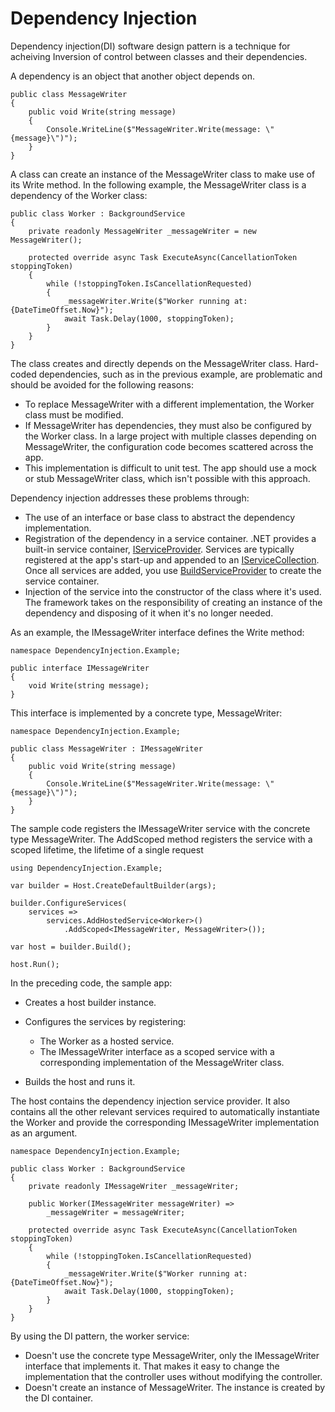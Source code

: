 # Dependency Injection

Dependency injection(DI) software design pattern is a technique for acheiving Inversion of control between classes and their dependencies.

A dependency is an object that another object depends on.

```
public class MessageWriter
{
    public void Write(string message)
    {
        Console.WriteLine($"MessageWriter.Write(message: \"{message}\")");
    }
}
```

A class can create an instance of the MessageWriter class to make use of its Write method. In the following example, the MessageWriter class is a dependency of the Worker class:

```
public class Worker : BackgroundService
{
    private readonly MessageWriter _messageWriter = new MessageWriter();

    protected override async Task ExecuteAsync(CancellationToken stoppingToken)
    {
        while (!stoppingToken.IsCancellationRequested)
        {
            _messageWriter.Write($"Worker running at: {DateTimeOffset.Now}");
            await Task.Delay(1000, stoppingToken);
        }
    }
}
```

The class creates and directly depends on the MessageWriter class. Hard-coded dependencies, such as in the previous example, are problematic and should be avoided for the following reasons:

- To replace MessageWriter with a different implementation, the Worker class must be modified.
- If MessageWriter has dependencies, they must also be configured by the Worker class. In a large project with multiple classes depending on MessageWriter, the configuration code becomes scattered across the app.
- This implementation is difficult to unit test. The app should use a mock or stub MessageWriter class, which isn't possible with this approach.

Dependency injection addresses these problems through:

- The use of an interface or base class to abstract the dependency implementation.
- Registration of the dependency in a service container. .NET provides a built-in service container, [IServiceProvider](https://docs.microsoft.com/en-us/dotnet/api/system.iserviceprovider?view=net-6.0). Services are typically registered at the app's start-up and appended to an [IServiceCollection](https://docs.microsoft.com/en-us/dotnet/api/microsoft.extensions.dependencyinjection.iservicecollection?view=dotnet-plat-ext-6.0). Once all services are added, you use [BuildServiceProvider](https://docs.microsoft.com/en-us/dotnet/api/microsoft.extensions.dependencyinjection.servicecollectioncontainerbuilderextensions.buildserviceprovider?view=dotnet-plat-ext-6.0) to create the service container.
- Injection of the service into the constructor of the class where it's used. The framework takes on the responsibility of creating an instance of the dependency and disposing of it when it's no longer needed.

As an example, the IMessageWriter interface defines the Write method:

```
namespace DependencyInjection.Example;

public interface IMessageWriter
{
    void Write(string message);
}
```

This interface is implemented by a concrete type, MessageWriter:

```
namespace DependencyInjection.Example;

public class MessageWriter : IMessageWriter
{
    public void Write(string message)
    {
        Console.WriteLine($"MessageWriter.Write(message: \"{message}\")");
    }
}
```

The sample code registers the IMessageWriter service with the concrete type MessageWriter. The AddScoped method registers the service with a scoped lifetime, the lifetime of a single request

```
using DependencyInjection.Example;

var builder = Host.CreateDefaultBuilder(args);

builder.ConfigureServices(
    services =>
        services.AddHostedService<Worker>()
            .AddScoped<IMessageWriter, MessageWriter>());

var host = builder.Build();

host.Run();
```

In the preceding code, the sample app:

- Creates a host builder instance.
- Configures the services by registering:

    - The Worker as a hosted service.
    - The IMessageWriter interface as a scoped service with a corresponding implementation of the MessageWriter class.
- Builds the host and runs it.

The host contains the dependency injection service provider. It also contains all the other relevant services required to automatically instantiate the Worker and provide the corresponding IMessageWriter implementation as an argument.

```
namespace DependencyInjection.Example;

public class Worker : BackgroundService
{
    private readonly IMessageWriter _messageWriter;

    public Worker(IMessageWriter messageWriter) =>
        _messageWriter = messageWriter;

    protected override async Task ExecuteAsync(CancellationToken stoppingToken)
    {
        while (!stoppingToken.IsCancellationRequested)
        {
            _messageWriter.Write($"Worker running at: {DateTimeOffset.Now}");
            await Task.Delay(1000, stoppingToken);
        }
    }
}
```

By using the DI pattern, the worker service:

- Doesn't use the concrete type MessageWriter, only the IMessageWriter interface that implements it. That makes it easy to change the implementation that the controller uses without modifying the controller.
- Doesn't create an instance of MessageWriter. The instance is created by the DI container.